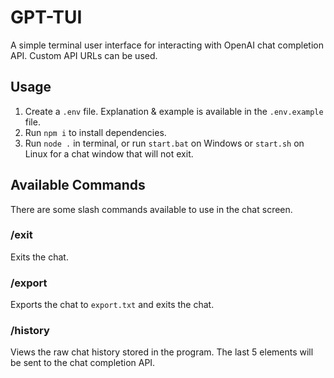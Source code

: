 # GPT-TUI

A simple terminal user interface for interacting with OpenAI chat completion API. Custom API URLs can be used.

## Usage

1. Create a `.env` file. Explanation & example is available in the `.env.example` file.
2. Run `npm i` to install dependencies.
3. Run `node .` in terminal, or run `start.bat` on Windows or `start.sh` on Linux for a chat window that will not exit.

## Available Commands

There are some slash commands available to use in the chat screen.

### /exit

Exits the chat.

### /export

Exports the chat to `export.txt` and exits the chat.

### /history

Views the raw chat history stored in the program. The last 5 elements will be sent to the chat completion API.
